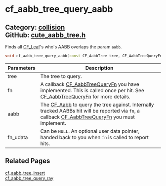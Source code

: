 [](../header.md ':include')

# cf_aabb_tree_query_aabb

Category: [collision](https://github.com/RandyGaul/cute_framework/blob/master/docs/api_reference?id=collision)  
GitHub: [cute_aabb_tree.h](https://github.com/RandyGaul/cute_framework/blob/master/include/cute_aabb_tree.h)  
---

Finds all [CF_Leaf](https://github.com/RandyGaul/cute_framework/blob/master/docs/collision/cf_leaf.md)'s who's AABB overlaps the param `aabb`.

```cpp
void cf_aabb_tree_query_aabb(const CF_AabbTree tree, CF_AabbTreeQueryFn* fn, CF_Aabb aabb, void* fn_udata);
```

Parameters | Description
--- | ---
tree | The tree to query.
fn | A callback [CF_AabbTreeQueryFn](https://github.com/RandyGaul/cute_framework/blob/master/docs/collision/cf_aabbtreequeryfn.md) you have implemented. This is called once per hit. See [CF_AabbTreeQueryFn](https://github.com/RandyGaul/cute_framework/blob/master/docs/collision/cf_aabbtreequeryfn.md) for more details.
aabb | The [CF_Aabb](https://github.com/RandyGaul/cute_framework/blob/master/docs/math/cf_aabb.md) to query the tree against. Internally tracked AABBs hit will be reported via `fn`, a callback [CF_AabbTreeQueryFn](https://github.com/RandyGaul/cute_framework/blob/master/docs/collision/cf_aabbtreequeryfn.md) you must implement.
fn_udata | Can be `NULL`. An optional user data pointer, handed back to you when `fn` is called to report hits.

## Related Pages

[cf_aabb_tree_insert](https://github.com/RandyGaul/cute_framework/blob/master/docs/collision/cf_aabb_tree_insert.md)  
[cf_aabb_tree_query_ray](https://github.com/RandyGaul/cute_framework/blob/master/docs/collision/cf_aabb_tree_query_ray.md)  
